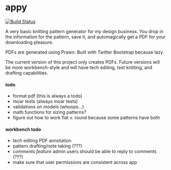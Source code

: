 # appy

[![Build Status](https://travis-ci.org/feministy/appy.png)](https://travis-ci.org/feministy/appy)


A very basic knitting pattern generator for my design business. You drop in the information for the pattern, save it, and automagically get a PDF for your downloading pleasure.

PDFs are generated using Prawn. Built with Twitter Bootstrap because lazy.

The current version of this project only creates PDFs. Future versions will be more workbench-style and will have tech editing, test knitting, and drafting capabilities.

#### todo

- format pdf (this is always a todo)
- moar tests (always moar tests)
- validations on models (whoops...)
- math functions for sizing patterns?
- figure out how to work flat v. round because some patterns have both

#### workbench todo

- tech editing PDF annotation
- pattern drafting/note taking (???)
- *comments feature* admin users should be able to reply to comments (???)
- make sure that user permissions are consistent across app